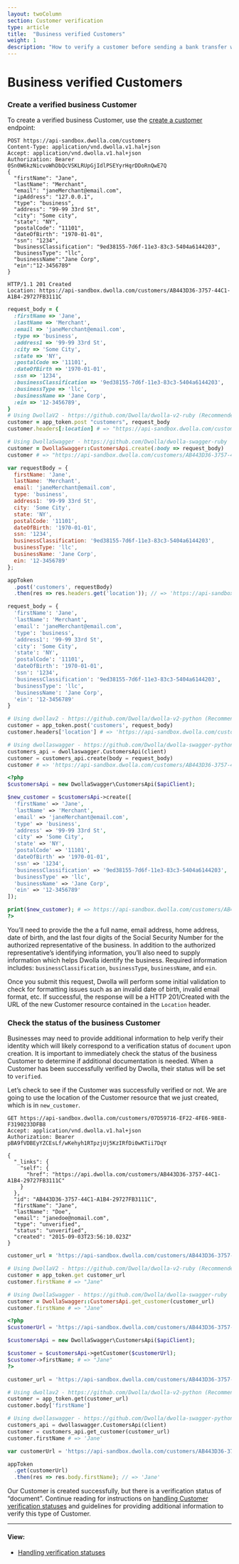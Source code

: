 ```yaml
---
layout: twoColumn
section: Customer verification
type: article
title:  "Business verified Customers"
weight: 1
description: "How to verify a customer before sending a bank transfer with Dwolla's ACH API."
---
```


# Business verified Customers

### Create a verified business Customer

To create a verified business Customer, use the [create a customer](https://docsv2.dwolla.com/#create-a-customer) endpoint:

```raw
POST https://api-sandbox.dwolla.com/customers
Content-Type: application/vnd.dwolla.v1.hal+json
Accept: application/vnd.dwolla.v1.hal+json
Authorization: Bearer 0Sn0W6kzNicvoWhDbQcVSKLRUpGjIdlPSEYyrHqrDDoRnQwE7Q
{
  "firstName": "Jane",
  "lastName": "Merchant",
  "email": "janeMerchant@email.com",
  "ipAddress": "127.0.0.1",
  "type": "business",
  "address": "99-99 33rd St",
  "city": "Some city",
  "state": "NY",
  "postalCode": "11101",
  "dateOfBirth": "1970-01-01",
  "ssn": "1234",
  "businessClassification": "9ed38155-7d6f-11e3-83c3-5404a6144203",
  "businessType": "llc",
  "businessName":"Jane Corp",
  "ein":"12-3456789"
}

HTTP/1.1 201 Created
Location: https://api-sandbox.dwolla.com/customers/AB443D36-3757-44C1-A1B4-29727FB3111C
```
```ruby
request_body = {
  :firstName => 'Jane',
  :lastName => 'Merchant',
  :email => 'janeMerchant@email.com',
  :type => 'business',
  :address1 => '99-99 33rd St',
  :city => 'Some City',
  :state => 'NY',
  :postalCode => '11101',
  :dateOfBirth => '1970-01-01',
  :ssn => '1234',
  :businessClassification => '9ed38155-7d6f-11e3-83c3-5404a6144203',
  :businessType => 'llc',
  :businessName => 'Jane Corp',
  :ein => '12-3456789',
}
# Using DwollaV2 - https://github.com/Dwolla/dwolla-v2-ruby (Recommended)
customer = app_token.post "customers", request_body
customer.headers[:location] # => "https://api-sandbox.dwolla.com/customers/AB443D36-3757-44C1-A1B4-29727FB3111C"

# Using DwollaSwagger - https://github.com/Dwolla/dwolla-swagger-ruby
customer = DwollaSwagger::CustomersApi.create(:body => request_body)
customer # => "https://api-sandbox.dwolla.com/customers/AB443D36-3757-44C1-A1B4-29727FB3111C"
```
```javascript
var requestBody = {
  firstName: 'Jane',
  lastName: 'Merchant',
  email: 'janeMerchant@email.com',
  type: 'business',
  address1: '99-99 33rd St',
  city: 'Some City',
  state: 'NY',
  postalCode: '11101',
  dateOfBirth: '1970-01-01',
  ssn: '1234',
  businessClassification: '9ed38155-7d6f-11e3-83c3-5404a6144203',
  businessType: 'llc',
  businessName: 'Jane Corp',
  ein: '12-3456789'
};

appToken
  .post('customers', requestBody)
  .then(res => res.headers.get('location')); // => 'https://api-sandbox.dwolla.com/customers/AB443D36-3757-44C1-A1B4-29727FB3111C'
```
```python
request_body = {
  'firstName': 'Jane',
  'lastName': 'Merchant',
  'email': 'janeMerchant@email.com',
  'type': 'business',
  'address1': '99-99 33rd St',
  'city': 'Some City',
  'state': 'NY',
  'postalCode': '11101',
  'dateOfBirth': '1970-01-01',
  'ssn': '1234',
  'businessClassification': '9ed38155-7d6f-11e3-83c3-5404a6144203',
  'businessType': 'llc',
  'businessName': 'Jane Corp',
  'ein': '12-3456789'
}

# Using dwollav2 - https://github.com/Dwolla/dwolla-v2-python (Recommended)
customer = app_token.post('customers', request_body)
customer.headers['location'] # => 'https://api-sandbox.dwolla.com/customers/AB443D36-3757-44C1-A1B4-29727FB3111C'

# Using dwollaswagger - https://github.com/Dwolla/dwolla-swagger-python
customers_api = dwollaswagger.CustomersApi(client)
customer = customers_api.create(body = request_body)
customer # => 'https://api-sandbox.dwolla.com/customers/AB443D36-3757-44C1-A1B4-29727FB3111C'
```
```php
<?php
$customersApi = new DwollaSwagger\CustomersApi($apiClient);

$new_customer = $customersApi->create([
  'firstName' => 'Jane',
  'lastName' => 'Merchant',
  'email' => 'janeMerchant@email.com',
  'type' => 'business',
  'address' => '99-99 33rd St',
  'city' => 'Some City',
  'state' => 'NY',
  'postalCode' => '11101',
  'dateOfBirth' => '1970-01-01',
  'ssn' => '1234',
  'businessClassification' => '9ed38155-7d6f-11e3-83c3-5404a6144203',
  'businessType' => 'llc',
  'businessName' => 'Jane Corp',
  'ein' => '12-3456789'
]);

print($new_customer); # => https://api-sandbox.dwolla.com/customers/AB443D36-3757-44C1-A1B4-29727FB3111C
?>
```

You’ll need to provide the the a full name, email address, home address, date of birth, and the last four digits of the Social Security Number for the authorized representative of the business. In addition to the authorized representative’s identifying information, you’ll also need to supply information which helps Dwolla identify the business. Required information includes: `businessClassification`, `businessType`, `businessName`, and `ein`.

Once you submit this request, Dwolla will perform some initial validation to check for formatting issues such as an invalid date of birth, invalid email format, etc. If successful, the response will be a HTTP 201/Created with the URL of the new Customer resource contained in the `Location` header.

### Check the status of the business Customer

Businesses may need to provide additional information to help verify their identity which will likely correspond to a verification status of `document` upon creation. It is important to immediately check the status of the business Customer to determine if additional documentation is needed. When a Customer has been successfully verified by Dwolla, their status will be set to `verified`.

Let’s check to see if the Customer was successfully verified or not. We are going to use the location of the Customer resource that we just created, which is in `new_customer`.

```raw
GET https://api-sandbox.dwolla.com/customers/07D59716-EF22-4FE6-98E8-F3190233DFB8
Accept: application/vnd.dwolla.v1.hal+json
Authorization: Bearer pBA9fVDBEyYZCEsLf/wKehyh1RTpzjUj5KzIRfDi0wKTii7DqY

{
  "_links": {
    "self": {
      "href": "https://api.dwolla.com/customers/AB443D36-3757-44C1-A1B4-29727FB3111C"
    }
  },
  "id": "AB443D36-3757-44C1-A1B4-29727FB3111C",
  "firstName": "Jane",
  "lastName": "Doe",
  "email": "janedoe@nomail.com",
  "type": "unverified",
  "status": "unverified",
  "created": "2015-09-03T23:56:10.023Z"
}
```
```ruby
customer_url = 'https://api-sandbox.dwolla.com/customers/AB443D36-3757-44C1-A1B4-29727FB3111C'

# Using DwollaV2 - https://github.com/Dwolla/dwolla-v2-ruby (Recommended)
customer = app_token.get customer_url
customer.firstName # => "Jane"

# Using DwollaSwagger - https://github.com/Dwolla/dwolla-swagger-ruby
customer = DwollaSwagger::CustomersApi.get_customer(customer_url)
customer.firstName # => "Jane"
```
```php
<?php
$customerUrl = 'https://api-sandbox.dwolla.com/customers/AB443D36-3757-44C1-A1B4-29727FB3111C';

$customersApi = new DwollaSwagger\CustomersApi($apiClient);

$customer = $customersApi->getCustomer($customerUrl);
$customer->firstName; # => "Jane"
?>
```
```python
customer_url = 'https://api-sandbox.dwolla.com/customers/AB443D36-3757-44C1-A1B4-29727FB3111C'

# Using dwollav2 - https://github.com/Dwolla/dwolla-v2-python (Recommended)
customer = app_token.get(customer_url)
customer.body['firstName']

# Using dwollaswagger - https://github.com/Dwolla/dwolla-swagger-python
customers_api = dwollaswagger.CustomersApi(client)
customer = customers_api.get_customer(customer_url)
customer.firstName # => 'Jane'
```
```javascript
var customerUrl = 'https://api-sandbox.dwolla.com/customers/AB443D36-3757-44C1-A1B4-29727FB3111C';

appToken
  .get(customerUrl)
  .then(res => res.body.firstName); // => 'Jane'
```

Our Customer is created successfully, but there is a verification status of “document”. Continue reading for instructions on [handling Customer verification statuses](/resources/customer-verification/handling-verification-statuses.html) and guidelines for providing additional information to verify this type of Customer.

* * *

#### View:

*   [Handling verification statuses](/resources/customer-verification/handling-verification-statuses.html)
